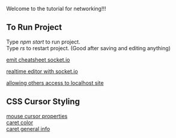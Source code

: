 Welcome to the tutorial for networking!!!  

## To Run Project  
Type *npm start* to run project.  
Type *rs* to restart project. (Good after saving and editing anything)  

[emit cheatsheet socket.io](https://socket.io/docs/v3/emit-cheatsheet/)

[realtime editor with socket.io](https://blog.bitsrc.io/build-a-realtime-editor-using-socket-io-f11703afd55)  

[allowing others access to localhost site](https://www.devopinion.com/access-localhost-from-another-computer-on-the-same-network/)  




## CSS Cursor Styling  
[mouse cursor properties](https://css-tricks.com/almanac/properties/c/cursor/)  
[caret color ](https://developer.mozilla.org/en-US/docs/Web/CSS/caret-color)  
[caret general info](https://css-tricks.com/almanac/properties/c/caret/#:~:text=caret%20in%20CSS%20is%20a,caret%2Dshape%3A%20underscore%3B%20%7D)  

